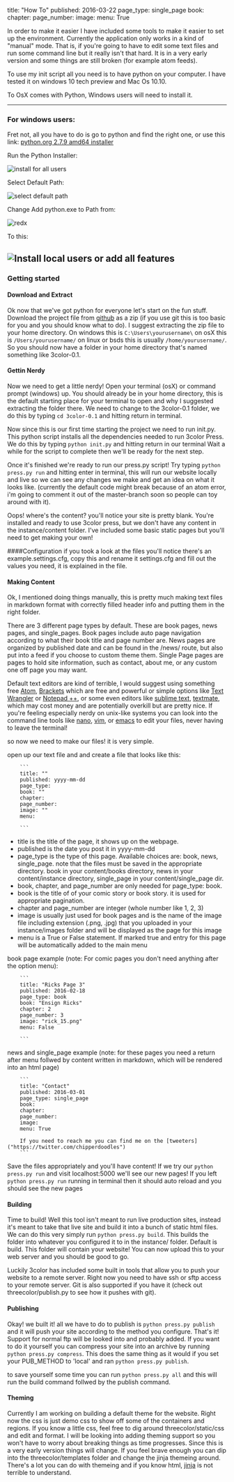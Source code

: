 title: "How To"
published: 2016-03-22
page_type: single_page
book:
chapter:
page_number:
image:
menu: True


  In order to make it easier I have included some tools to make it easier to set up the environment.
Currently the application only works in a kind of "manual" mode. That is, if you're going to have to edit some text files and run some command line but it really isn't that hard. It is in a very early version and some things are still broken (for example atom feeds).

To use my init script all you need is to have python on your computer. I have tested it on windows 10 tech preview and Mac Os 10.10.

To OsX comes with Python, Windows users will need to install it.

---
### For windows users:

  Fret not, all you have to do is go to python and find the right one, or use this link:
[python.org 2.7.9 amd64 installer]("https://www.python.org/ftp/python/2.7.9/python-2.7.9.amd64.msi")

Run the Python Installer:

![install for all users](../images/windowspy1.png)

Select Default Path:

![select default path](../images/windowspy2.png)

Change Add python.exe to Path from:

![redx](../images/windowspy3.png)

To this:

![Install local users or add all features](../images/windowspy4.png)
---

### Getting started
#### Download and Extract

  Ok now that we've got python for everyone let's start on the fun stuff. Download the project file from [github]('https://github.com/chipperdoodles/3color') as a zip (if you use git this is too basic for you and you should know what to do). I suggest extracting the zip file to your home directory. On windows this is `C:\Users\yourusername\` on osX this is `/Users/yourusername/` on linux or bsds this is usually `/home/yourusername/`. So you should now have a folder in your home directory that's named something like 3color-0.1.

#### Gettin Nerdy  
  Now we need to get a little nerdy!
  Open your terminal (osX) or command prompt (windows) up. You should already be in your home directory, this is the default starting place for your terminal to open and why I suggested extracting the folder there. We need to change to the 3color-0.1 folder, we do this by typing `cd 3color-0.1` and hitting return in terminal.

  Now since this is our first time starting the project we need to run init.py. This python script installs all the dependencies needed to run 3color Press. We do this by typing `python init.py` and hitting return in our terminal Wait a while for the script to complete then we'll be ready for the next step.

  Once it's finished we're ready to run our press.py script! Try typing `python press.py run` and hitting enter in terminal, this will run our website locally and live so we can see any changes we make and get an idea on what it looks like. (currently the default code might break because of an atom error, i'm going to comment it out of the master-branch soon so people can toy around with it).

  Oops! where's the content? you'll notice your site is pretty blank. You're installed and ready to use 3color press, but we don't have any content in the instance/content folder. I've included some basic static pages but you'll need to get making your own!

####Configuration
  if you took a look at the files you'll notice there's an example.settings.cfg, copy this and rename it settings.cfg and fill out the values you need, it is explained in the file.

#### Making Content
  Ok, I mentioned doing things manually, this is pretty much making text files in markdown format with correctly filled header info and putting them in the right folder.

  There are 3 different page types by default. These are book pages, news pages, and single_pages. Book pages include auto page navigation according to what their book title and page number are. News pages are organized by published date and can be found in the /news/ route, but also put into a feed if you choose to custom theme them. Single Page pages are pages to hold site information, such as contact, about me, or any custom one off page you may want.

  Default text editors are kind of terrible, I would suggest using something free [Atom]('https://atom.io/'), [Brackets]('http://brackets.io/') which are free and powerful or simple options like [Text Wrangler]('http://www.barebones.com/products/textwrangler/download.html') or [Notepad ++]('http://notepad-plus-plus.org/'), or some even editors like [sublime text]('http://macromates.com/'), [textmate]('http://macromates.com/'), which may cost money and are potentially overkill but are pretty nice. If you're feeling especially nerdy on unix-like systems you can look into the command line tools like [nano]('http://www.nano-editor.org/'), [vim](http://www.vim.org/), or [emacs]('https://www.gnu.org/software/emacs/') to edit your files, never having to leave the terminal!

  so now we need to make our files! it is very simple.

  open up our text file and and create a file that looks like this:

        ```
        title: ""
        published: yyyy-mm-dd
        page_type:
        book: ""
        chapter:
        page_number:
        image: ""
        menu:

        ```
  * title is the title of the page, it shows up on the webpage.
  * published is the date you post it in yyyy-mm-dd
  * page_type is the type of this page. Available choices are: book, news, single_page. note that the files must be saved in the appropriate directory. book in your content/books directory, news in your content/instance directory, single_page in your content/single_page dir.
  * book, chapter, and page_number are only needed for page_type: book.
  * book is the title of of your comic story or book story. it is used for appropriate pagination.
  * chapter and page_number are integer (whole number like 1, 2, 3)
  * image is usually just used for book pages and is the name of the image file including extension (.png, .jpg) that you uploaded in your instance/images folder and will be displayed as the page for this image
  * menu is a True or False statement. If marked true and entry for this page will be automatically added to the main menu

  book page example (note: For comic pages you don't need anything after the option menu):

        ```
        title: "Ricks Page 3"
        published: 2016-02-18
        page_type: book
        book: "Ensign Ricks"
        chapter: 2
        page_number: 3
        image: "rick_15.png"
        menu: False

        ```

  news and single_page example (note: for these pages you need a return after menu follwed by content written in markdown, which will be rendered into an html page)

        ```
        title: "Contact"
        published: 2016-03-01
        page_type: single_page
        book:
        chapter:
        page_number:
        image:
        menu: True

        If you need to reach me you can find me on the [tweeters]("https://twitter.com/chipperdoodles")
        ```
  Save the files appropriately and you'll have content! If we try our `python press.py run` and visit localhost:5000 we'll see our new pages!
  If you left `python press.py run` running in terminal then it should auto reload and you should see the new pages


#### Building

  Time to build! Well this tool isn't meant to run live production sites, instead it's meant to take that live site and build it into a bunch of static html files. We can do this very simply run `python press.py build`. This builds the folder into whatever you configured it to in the instance/ folder. Default is build. This folder will contain your website! You can now upload this to your web server and you should be good to go.

  Luckily 3color has included some built in tools that allow you to push your website to a remote server. Right now you need to have ssh or sftp access to your remote server. Git is also supported if you have it (check out threecolor/publish.py to see how it pushes with git).

#### Publishing

  Okay! we built it! all we have to do to publish is `python press.py publish` and it will push your site according to the method you configure. That's it! Support for normal ftp will be looked into and probably added. If you want to do it yourself you can compress your site into an archive by running `python press.py compress`. This does the same thing as it would if you set your PUB_METHOD to 'local' and ran `python press.py publish`.

  to save yourself some time you can run `python press.py all` and this will run the build command follwed by the publish command.

#### Theming

  Currently I am working on building a default theme for the website. Right now the css is just demo css to show off some of the containers and regions. If you know a little css, feel free to dig around threecolor/static/css and edit and format. I will be looking into adding theming support so you won't have to worry about breaking things as time progresses. Since this is a very early version things will change. If you feel brave enough you can dip into the threecolor/templates folder and change the jinja themeing around. There's a lot you can do with themeing and if you know html, [jinja]('http://jinja.pocoo.org/') is not terrible to understand.

